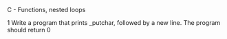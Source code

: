 C - Functions, nested loops

1 Write a program that prints _putchar, followed by a new line.
The program should return 0
